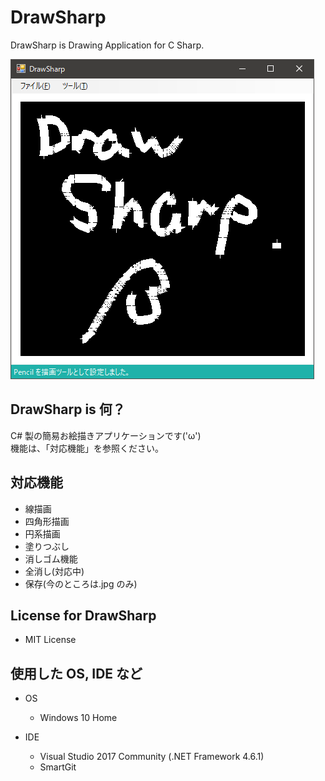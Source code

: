 # DrawSharp
DrawSharp is  Drawing Application for C Sharp.

![capture](capture.png)
## DrawSharp is 何？
C# 製の簡易お絵描きアプリケーションです('ω')  
機能は、「対応機能」を参照ください。

## 対応機能
- 線描画
- 四角形描画
- 円系描画
- 塗りつぶし
- 消しゴム機能
- 全消し(対応中)
- 保存(今のところは.jpg のみ)  

## License for DrawSharp
- MIT License

## 使用した OS, IDE など
- OS
  - Windows 10 Home

- IDE  
  - Visual Studio 2017 Community (.NET Framework 4.6.1)  
  - SmartGit  
